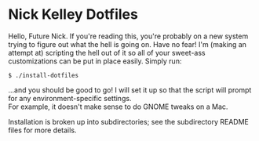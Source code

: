 # Nick Kelley Dotfiles

Hello, Future Nick. If you're reading this, you're probably on a new system trying to figure out what the hell is going 
on. Have no fear! I'm (making an attempt at) scripting the hell out of it so all of your sweet-ass customizations can be 
put in place easily. Simply run:

```
$ ./install-dotfiles
```

...and you should be good to go! I will set it up so that the script will prompt for any environment-specific settings.  
For example, it doesn't make sense to do GNOME tweaks on a Mac.

Installation is broken up into subdirectories; see the subdirectory README files for more details.
